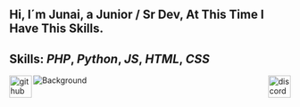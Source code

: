## Hi, I´m Junai, a Junior / Sr Dev, At This Time I Have This Skills.
## Skills: *PHP*, *Python*, *JS*, *HTML*, *CSS*



[<img align=left src='https://cdn.jsdelivr.net/npm/simple-icons@3.0.1/icons/github.svg' alt='github' height='40'>](https://github.com/Lzyen) 
[<img align=right src='https://cdn.jsdelivr.net/npm/simple-icons@3.0.1/icons/discord.svg' alt='discord' height='40'>](https://discord.gg/CPWprcth84)  

![Background](https://i.pinimg.com/originals/d4/c1/7d/d4c17d48d9e0a5ac9986887163f435ec.jpg)

